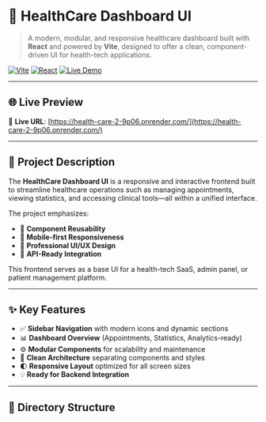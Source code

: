 # 🏥 HealthCare Dashboard UI

> A modern, modular, and responsive healthcare dashboard built with **React** and powered by **Vite**, designed to offer a clean, component-driven UI for health-tech applications.

[![Vite](https://img.shields.io/badge/Built%20With-Vite-646CFF?style=flat-square&logo=vite&logoColor=white)](https://vitejs.dev/)
[![React](https://img.shields.io/badge/Powered%20By-React-61DAFB?style=flat-square&logo=react&logoColor=black)](https://reactjs.org/)
[![Live Demo](https://img.shields.io/badge/View%20Live%20-Dashboard-28C76F?style=flat-square&logo=render&logoColor=white)](https://health-care-2-9p06.onrender.com/)

---

## 🌐 Live Preview

🔗 **Live URL**: [https://health-care-2-9p06.onrender.com/](https://health-care-2-9p06.onrender.com/)

---

## 📖 Project Description

The **HealthCare Dashboard UI** is a responsive and interactive frontend built to streamline healthcare operations such as managing appointments, viewing statistics, and accessing clinical tools—all within a unified interface.

The project emphasizes:

- 🔁 **Component Reusability**
- 📱 **Mobile-first Responsiveness**
- 🎯 **Professional UI/UX Design**
- 🔌 **API-Ready Integration**

This frontend serves as a base UI for a health-tech SaaS, admin panel, or patient management platform.

---

## ✨ Key Features

- ✅ **Sidebar Navigation** with modern icons and dynamic sections
- 📊 **Dashboard Overview** (Appointments, Statistics, Analytics-ready)
- ⚙️ **Modular Components** for scalability and maintenance
- 🧱 **Clean Architecture** separating components and styles
- 🌓 **Responsive Layout** optimized for all screen sizes
- 💡 **Ready for Backend Integration**

---

## 📁 Directory Structure

